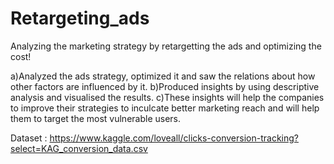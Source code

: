 # Retargeting_ads
Analyzing the marketing strategy by retargetting the ads and optimizing the cost!

a)Analyzed the ads strategy, optimized it and saw the relations about how other factors are influenced by it. 
b)Produced insights by using descriptive analysis and visualised the results. 
c)These insights will help the companies to improve their strategies to inculcate better marketing reach and will help them to target the most vulnerable users.

Dataset : https://www.kaggle.com/loveall/clicks-conversion-tracking?select=KAG_conversion_data.csv
